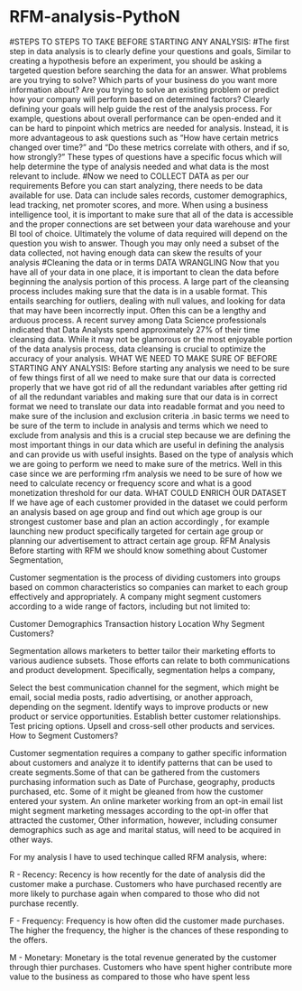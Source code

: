 # RFM-analysis-PythoN
#STEPS TO STEPS TO TAKE BEFORE STARTING ANY ANALYSIS:
#The first step in data analysis is to clearly define your questions and goals,
Similar to creating a hypothesis before an experiment, you should be asking a targeted question before searching the data for an answer. What problems are you trying to solve? Which parts of your business do you want more information about? Are you trying to solve an existing problem or predict how your company will perform based on determined factors? Clearly defining your goals will help guide the rest of the analysis process. For example, questions about overall performance can be open-ended and it can be hard to pinpoint which metrics are needed for analysis. Instead, it is more advantageous to ask questions such as “How have certain metrics changed over time?” and “Do these metrics correlate with others, and if so, how strongly?” These types of questions have a specific focus which will help determine the type of analysis needed and what data is the most relevant to include.
#Now we need to COLLECT DATA as per our requirements
Before you can start analyzing, there needs to be data available for use. Data can include sales records, customer demographics, lead tracking, net promoter scores, and more. When using a business intelligence tool, it is important to make sure that all of the data is accessible and the proper connections are set between your data warehouse and your BI tool of choice. Ultimately the volume of data required will depend on the question you wish to answer. Though you may only need a subset of the data collected, not having enough data can skew the results of your analysis
#Cleaning the data or in terms DATA WRANGLING
Now that you have all of your data in one place, it is important to clean the data before beginning the analysis portion of this process. A large part of the cleansing process includes making sure that the data is in a usable format. This entails searching for outliers, dealing with null values, and looking for data that may have been incorrectly input. Often this can be a lengthy and arduous process. A recent survey among Data Science professionals indicated that Data Analysts spend approximately 27% of their time cleansing data. While it may not be glamorous or the most enjoyable portion of the data analysis process, data cleansing is crucial to optimize the accuracy of your analysis.
WHAT WE NEED TO MAKE SURE OF BEFORE STARTING ANY ANALYSIS:
Before starting any analysis we need to be sure of few things first of all we need to make sure that our data is corrected properly that we have got rid of all the redundant variables after getting rid of all the redundant variables and making sure that our data is in correct format we need to translate our data into readable format and you need to make sure of the inclusion and exclusion criteria .in basic terms we need to be sure of the term to include in analysis and terms which we need to exclude from analysis and this is a crucial step because we are defining the most important things in our data which are useful in defining the analysis and can provide us with useful insights. Based on the type of analysis which we are going to perform we need to make sure of the metrics. Well in this case since we are performing rfm analysis we need to be sure of how we need to calculate recency or frequency score and what is a good monetization threshold for our data.
WHAT COULD ENRICH OUR DATASET
If we have age of each customer provided in the dataset we could perform an analysis based on age group and find out which age group is our strongest customer base and plan an action accordingly , for example launching new product specifically targeted for certain age group or planning our advertisement to attract certain age group.
RFM Analysis
Before starting with RFM we should know something about Customer Segmentation,

Customer segmentation is the process of dividing customers into groups based on common characteristics so companies can market to each group effectively and appropriately. A company might segment customers according to a wide range of factors, including but not limited to:

Customer Demographics
Transaction history
Location
Why Segment Customers?

Segmentation allows marketers to better tailor their marketing efforts to various audience subsets. Those efforts can relate to both communications and product development. Specifically, segmentation helps a company,

Select the best communication channel for the segment, which might be email, social media posts, radio advertising, or another approach, depending on the segment.
Identify ways to improve products or new product or service opportunities.
Establish better customer relationships.
Test pricing options.
Upsell and cross-sell other products and services.
How to Segment Customers?

Customer segmentation requires a company to gather specific information about customers and analyze it to identify patterns that can be used to create segments.Some of that can be gathered from the customers purchasing information such as Date of Purchase, geography, products purchased, etc. Some of it might be gleaned from how the customer entered your system. An online marketer working from an opt-in email list might segment marketing messages according to the opt-in offer that attracted the customer, Other information, however, including consumer demographics such as age and marital status, will need to be acquired in other ways.

For my analysis I have to used techinque called RFM analysis, where:

R - Recency: Recency is how recently for the date of analysis did the customer make a purchase. Customers who have purchased recently are more likely to purchase again when compared to those who did not purchase recently.

F - Frequency: Frequency is how often did the customer made purchases. The higher the frequency, the higher is the chances of these responding to the offers.

M - Monetary: Monetary is the total revenue generated by the customer through thier purchases. Customers who have spent higher contribute more value to the business as compared to those who have spent less
